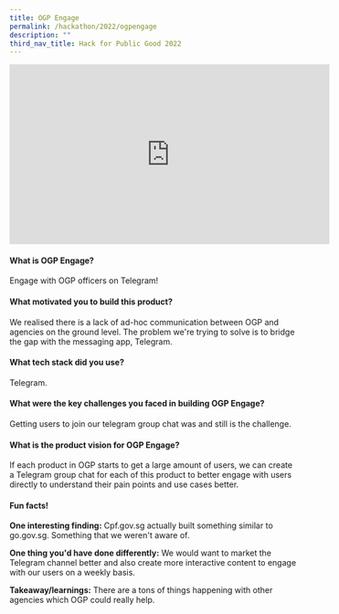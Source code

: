 ```yaml
---
title: OGP Engage
permalink: /hackathon/2022/ogpengage
description: ""
third_nav_title: Hack for Public Good 2022
---
```

<iframe width="560" height="315" src="https://www.youtube.com/embed/YiR1crfMSqc" title="YouTube video player" frameborder="0" allow="accelerometer; autoplay; clipboard-write; encrypted-media; gyroscope; picture-in-picture" allowfullscreen></iframe>

#### What is OGP Engage?
Engage with OGP officers on Telegram!

#### What motivated you to build this product?
We realised there is a lack of ad-hoc communication between OGP and agencies on the ground level. The problem we're trying to solve is to bridge the gap with the messaging app, Telegram.

#### What tech stack did you use?
Telegram.

#### What were the key challenges you faced in building OGP Engage? 

Getting users to join our telegram group chat was and still is the challenge.

#### What is the product vision for OGP Engage? 
If each product in OGP starts to get a large amount of users, we can create a Telegram group chat for each of this product to better engage with users directly to understand their pain points and use cases better.

#### Fun facts!
**One interesting finding:**
Cpf.gov.sg actually built something similar to go.gov.sg. Something that we weren't aware of.

**One thing you'd have done differently:**
We would want to market the Telegram channel better and also create more interactive content to engage with our users on a weekly basis.

**Takeaway/learnings:**
There are a tons of things happening with other agencies which OGP could really help.